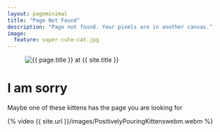 ```yaml
---
layout: pageminimal
title: "Page Not Found"
description: "Page not found. Your pixels are in another canvas."
image:
  feature: super-cute-cat.jpg
---  
```

<figure>
<img src="{{ site.url }}/images/hmfaysal-404.jpg" alt="{{ page.title }} at {{ site.title }}">
</figure>
<div class="text-center">
<h1>I am sorry</h1>
<p>Maybe one of these kittens has the page you are looking for</p>
</div>

{% video {{ site.url }}/images/PositivelyPouringKittenswebm.webm %}
